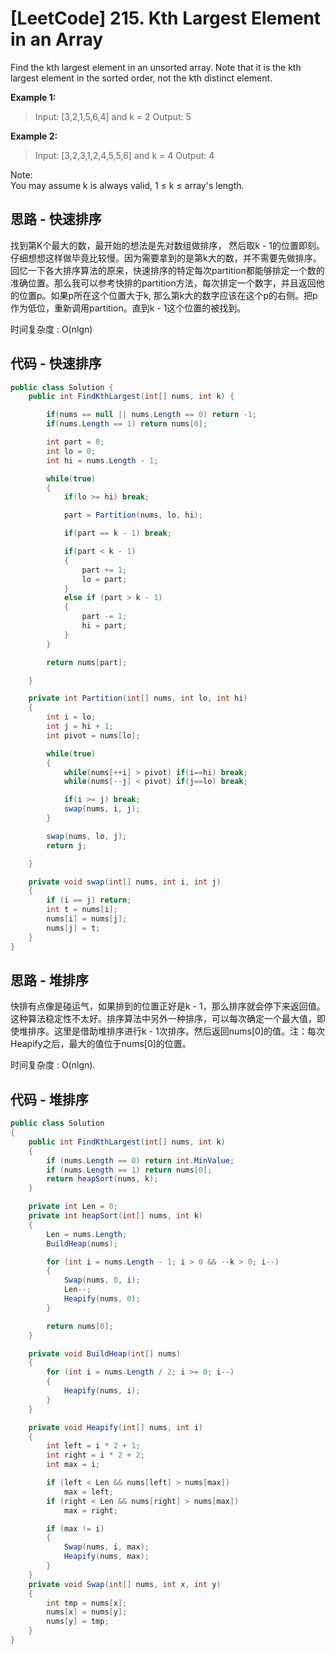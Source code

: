 # [LeetCode] 215. Kth Largest Element in an Array

Find the kth largest element in an unsorted array. Note that it is the kth largest element in the sorted order, not the kth distinct element.

**Example 1:**

>Input: [3,2,1,5,6,4] and k = 2
Output: 5

**Example 2:**

>Input: [3,2,3,1,2,4,5,5,6] and k = 4
Output: 4

Note:  
You may assume k is always valid, 1 ≤ k ≤ array's length.

## 思路 - 快速排序

找到第K个最大的数，最开始的想法是先对数组做排序， 然后取k - 1的位置即刻。仔细想想这样做毕竟比较慢。因为需要拿到的是第k大的数，并不需要先做排序。回忆一下各大排序算法的原来，快速排序的特定每次partition都能够排定一个数的准确位置。那么我可以参考快排的partition方法，每次排定一个数字，并且返回他的位置p。如果p所在这个位置大于k, 那么第k大的数字应该在这个p的右侧。把p作为低位，重新调用partition。直到k - 1这个位置的被找到。

时间复杂度 : O(nlgn)

## 代码 - 快速排序

``` csharp
public class Solution {
    public int FindKthLargest(int[] nums, int k) {

        if(nums == null || nums.Length == 0) return -1;
        if(nums.Length == 1) return nums[0];

        int part = 0;
        int lo = 0;
        int hi = nums.Length - 1;

        while(true)
        {
            if(lo >= hi) break;

            part = Partition(nums, lo, hi);

            if(part == k - 1) break;

            if(part < k - 1)
            {
                part += 1;
                lo = part;
            }
            else if (part > k - 1)
            {
                part -= 1;
                hi = part;
            }
        }

        return nums[part];

    }

    private int Partition(int[] nums, int lo, int hi)
    {
        int i = lo;
        int j = hi + 1;
        int pivot = nums[lo];

        while(true)
        {
            while(nums[++i] > pivot) if(i==hi) break;
            while(nums[--j] < pivot) if(j==lo) break;

            if(i >= j) break;
            swap(nums, i, j);
        }

        swap(nums, lo, j);
        return j;

    }

    private void swap(int[] nums, int i, int j)
    {
        if (i == j) return;
        int t = nums[i];
        nums[i] = nums[j];
        nums[j] = t;
    }
}
```

## 思路 - 堆排序

快排有点像是碰运气，如果排到的位置正好是k - 1，那么排序就会停下来返回值。这种算法稳定性不太好。排序算法中另外一种排序，可以每次确定一个最大值，即使堆排序。这里是借助堆排序进行k - 1次排序。然后返回nums[0]的值。注：每次Heapify之后，最大的值位于nums[0]的位置。

时间复杂度 : O(nlgn).

## 代码 - 堆排序

```csharp
public class Solution
{
    public int FindKthLargest(int[] nums, int k)
    {
        if (nums.Length == 0) return int.MinValue;
        if (nums.Length == 1) return nums[0];
        return heapSort(nums, k);
    }

    private int Len = 0;
    private int heapSort(int[] nums, int k)
    {
        Len = nums.Length;
        BuildHeap(nums);

        for (int i = nums.Length - 1; i > 0 && --k > 0; i--)
        {
            Swap(nums, 0, i);
            Len--;
            Heapify(nums, 0);
        }

        return nums[0];
    }

    private void BuildHeap(int[] nums)
    {
        for (int i = nums.Length / 2; i >= 0; i--)
        {
            Heapify(nums, i);
        }
    }

    private void Heapify(int[] nums, int i)
    {
        int left = i * 2 + 1;
        int right = i * 2 + 2;
        int max = i;

        if (left < Len && nums[left] > nums[max])
            max = left;
        if (right < Len && nums[right] > nums[max])
            max = right;

        if (max != i)
        {
            Swap(nums, i, max);
            Heapify(nums, max);
        }
    }
    private void Swap(int[] nums, int x, int y)
    {
        int tmp = nums[x];
        nums[x] = nums[y];
        nums[y] = tmp;
    }
}
```

